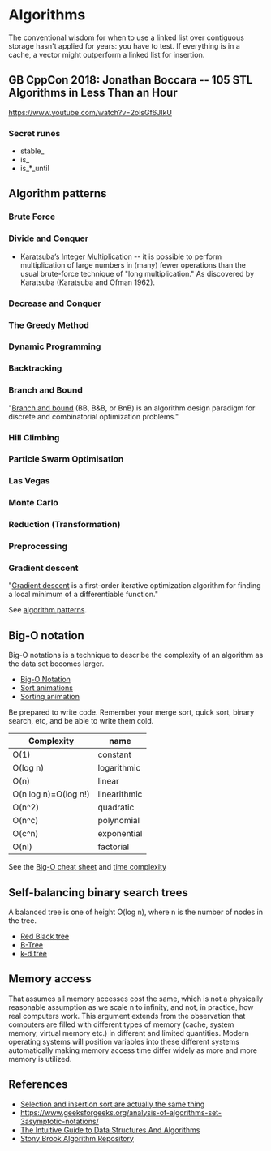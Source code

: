 # Algorithms

The conventional wisdom for when to use a linked list over contiguous storage
hasn't applied for years: you have to test. If everything is in a cache, a
vector might outperform a linked list for insertion.

## GB CppCon 2018: Jonathan Boccara -- 105 STL Algorithms in Less Than an Hour
https://www.youtube.com/watch?v=2olsGf6JIkU

### Secret runes
- stable\_
- is\_
- is\_\*\_until

## Algorithm patterns
### Brute Force
### Divide and Conquer
- [Karatsuba’s Integer
Multiplication](https://mathworld.wolfram.com/KaratsubaMultiplication.html)
-- it is possible to perform multiplication of large numbers in (many) fewer
operations than the usual brute-force technique of "long multiplication." As
discovered by Karatsuba (Karatsuba and Ofman 1962).

### Decrease and Conquer
### The Greedy Method
### Dynamic Programming
### Backtracking
### Branch and Bound
"[Branch and bound](https://en.wikipedia.org/wiki/Branch_and_bound) (BB, B&B,
or BnB) is an algorithm design paradigm for discrete and combinatorial
optimization problems."

### Hill Climbing
### Particle Swarm Optimisation
### Las Vegas
### Monte Carlo
### Reduction (Transformation)
### Preprocessing
### Gradient descent
"[Gradient descent](https://en.wikipedia.org/wiki/Gradient_descent) is a
first-order iterative optimization algorithm for finding a local minimum of a
differentiable function."

See [algorithm patterns](https://cs.lmu.edu/~ray/notes/algpatterns/).

## Big-O notation
Big-O notations is a technique to describe the complexity of an algorithm as
the data set becomes larger.

- [Big-O Notation](https://github.com/deanturpin/Big-O-Notation)
- [Sort
animations](http://www.cs.usfca.edu/~galles/visualization/ComparisonSort.html)
- [Sorting
animation](https://www.cs.usfca.edu/~galles/visualization/ComparisonSort.html)

Be prepared to write code. Remember your merge sort, quick sort, binary search,
etc, and be able to write them cold.

| Complexity | name |
| --------------------- | ------------ |
| O(1) | constant |
| O(log n) | logarithmic |
| O(n) | linear |
| O(n log n)=O(log n!) | linearithmic |
| O(n^2) | quadratic |
| O(n^c) | polynomial |
| O(c^n) | exponential |
| O(n!)  | factorial |

See the [Big-O cheat sheet](http://bigocheatsheet.com/) and [time
complexity](https://en.wikipedia.org/wiki/Time_complexity)

## Self-balancing binary search trees
A balanced tree is one of height O(log n), where n is the number of nodes in
the tree.

- [Red Black tree](https://en.wikipedia.org/wiki/Red%E2%80%93black_tree)
- [B-Tree](https://en.wikipedia.org/wiki/B-tree)
- [k-d tree](https://en.wikipedia.org/wiki/K-d_tree)

## Memory access
That assumes all memory accesses cost the same, which is not a physically
reasonable assumption as we scale n to infinity, and not, in practice, how real
computers work. This argument extends from the observation that computers are
filled with different types of memory (cache, system memory, virtual memory
etc.) in different and limited quantities. Modern operating systems will
position variables into these different systems automatically making memory
access time differ widely as more and more memory is utilized.

## References
- [Selection and insertion sort are actually the same thing](https://www.youtube.com/watch?v=pcJHkWwjNl4)
- https://www.geeksforgeeks.org/analysis-of-algorithms-set-3asymptotic-notations/
- [The Intuitive Guide to Data Structures And
Algorithms](https://www.interviewcake.com/data-structures-and-algorithms-guide)
- [Stony Brook Algorithm
Repository](http://algorist.com/sections/Numerical_Problems.html)
